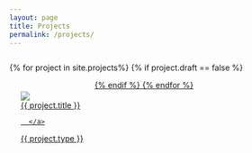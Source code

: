 ```yaml
---
layout: page
title: Projects
permalink: /projects/
---
```


<div style="display: flex; flex-wrap: wrap; justify-content: flex-start; align-items: flex-start; align-content: flex-start;">


{% for project in site.projects%}
{% if project.draft == false %}

  <div style="display: flex; flex-wrap: wrap; flex-direction:column; padding:20px;" >
      <a href="{{ project.url }}">
        <div style="">
        <img src="{{project.image}}" style="max-width:300px;max-height:200px;" >  
        </div>
        <div>
        {{ project.title }}
        </div>
        
      </a>
  
  <p>{{ project.type }}</p>
  </div>
  {% endif %}
{% endfor %}

</div>